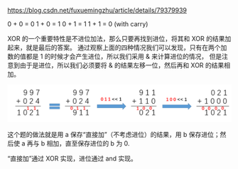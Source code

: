 https://blog.csdn.net/fuxuemingzhu/article/details/79379939

0 + 0 = 0
1 + 0 = 1
0 + 1 = 1
1 + 1 = 0 (with carry)

XOR 的一个重要特性是不进位加法，那么只要再找到进位，将其和 XOR 的结果加起来，就是最后的答案。
通过观察上面的四种情况我们可以发现，只有在两个加数的值都是 1 的时候才会产生进位，所以我们采用 & 来计算进位的情况，
但是注意到由于是进位，所以我们必须要将 & 的结果左移一位，然后再和 XOR 的结果相加。

![img.png](img.png)

这个题的做法就是用 a 保存“直接加”（不考虑进位）的结果，用 b 保存进位；然后使 a 再与 b 相加，直至保存进位的 b 为 0.

“直接加”通过 XOR 实现，进位通过 and 实现。



